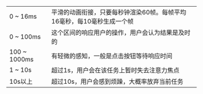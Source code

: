 |||
|--|--|
|0 ~ 16ms|平滑的动画衔接，只要每秒钟渲染60帧。每帧平均16毫秒，每10毫秒生成一个帧|
|0 ~ 100ms|这个区间的响应用户的操作，用户会认为结果是及时的
|100 ~ 1000ms | 有轻微的感知，一般是点击按钮等待响应时间
|1 ~ 10s | 超过1s，用户会在该任务上暂时失去注意力焦点
|10s以上| 超过10s，用户会感到烦躁，大概率放弃当前任务